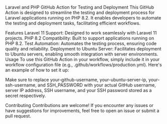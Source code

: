 
Laravel and PHP GitHub Action for Testing and Deployment
This GitHub Action is designed to streamline the testing and deployment process for Laravel applications running on PHP 8.2. It enables developers to automate the testing and deployment tasks, facilitating efficient workflows.

Features
Laravel 11 Support: Designed to work seamlessly with Laravel 11 projects.
PHP 8.2 Compatibility: Built to support applications running on PHP 8.2.
Test Automation: Automates the testing process, ensuring code quality and reliability.
Deployment to Ubuntu Server: Facilitates deployment to Ubuntu servers, enabling smooth integration with server environments.
Usage
To use this GitHub Action in your workflow, simply include it in your workflow configuration file (e.g., .github/workflows/production.yml). Here's an example of how to set it up:

Make sure to replace your-github-username, your-ubuntu-server-ip, your-ssh-username, and SSH_PASSWORD with your actual GitHub username, server IP address, SSH username, and your SSH password stored as a secret respectively.

Contributing
Contributions are welcome! If you encounter any issues or have suggestions for improvements, feel free to open an issue or submit a pull request.
